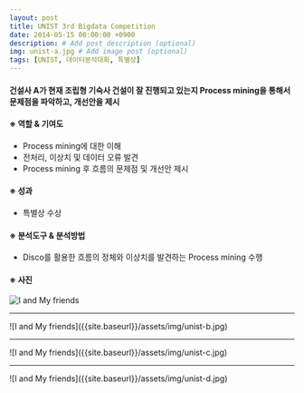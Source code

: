 ```yaml
---
layout: post
title: UNIST 3rd Bigdata Competition
date: 2014-05-15 00:00:00 +0900
description: # Add post description (optional)
img: unist-a.jpg # Add image post (optional)
tags: [UNIST, 데이터분석대회, 특별상]
---
```

#### 건설사 A가 현재 조립형 기숙사 건설이 잘 진행되고 있는지 Process mining을 통해서 문제점을 파악하고, 개선안을 제시

#### ※ 역할 & 기여도
- Process mining에 대한 이해
- 전처리, 이상치 및 데이터 오류 발견
- Process mining 후 흐름의 문제점 및 개선안 제시

#### ※ 성과
- 특별상 수상

#### ※ 분석도구 & 분석방법
- Disco를 활용한 흐름의 정체와 이상치를 발견하는 Process mining 수행

#### ※ 사진
![I and My friends]({{site.baseurl}}/assets/img/unist-a.jpg)
<hr>
![I and My friends]({{site.baseurl}}/assets/img/unist-b.jpg)
<hr>
![I and My friends]({{site.baseurl}}/assets/img/unist-c.jpg)
<hr>
![I and My friends]({{site.baseurl}}/assets/img/unist-d.jpg)
